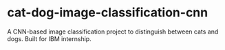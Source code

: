 # cat-dog-image-classification-cnn
A CNN-based image classification project to distinguish between cats and dogs. Built for IBM internship.
